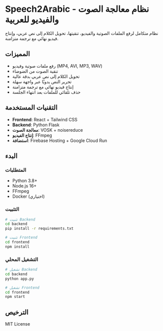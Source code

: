# Speech2Arabic - نظام معالجة الصوت والفيديو للعربية

نظام متكامل لرفع الملفات الصوتية والفيديو، تنقيتها، تحويل الكلام إلى نص عربي، وإنتاج فيديو نهائي مع ترجمة متزامنة.

## المميزات
- رفع ملفات صوتية وفيديو (MP4, AVI, MP3, WAV)
- تنقية الصوت من الضوضاء
- تحويل الكلام إلى نص عربي بدقة عالية
- تحرير النص يدويًا عبر واجهة سهلة
- إنتاج فيديو نهائي مع ترجمة متزامنة
- حذف تلقائي للملفات بعد انتهاء الجلسة

## التقنيات المستخدمة
- **Frontend**: React + Tailwind CSS
- **Backend**: Python Flask
- **معالجة الصوت**: VOSK + noisereduce
- **إنتاج الفيديو**: FFmpeg
- **استضافة**: Firebase Hosting + Google Cloud Run

## البدء
### المتطلبات
- Python 3.8+
- Node.js 16+
- FFmpeg
- Docker (اختياري)

### التثبيت
```bash
# تثبيت Backend
cd backend
pip install -r requirements.txt

# تثبيت Frontend
cd frontend
npm install
```

### التشغيل المحلي
```bash
# تشغيل Backend
cd backend
python app.py

# تشغيل Frontend
cd frontend
npm start
```

## الترخيص
MIT License
